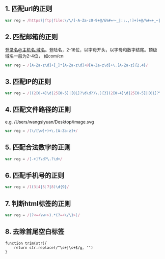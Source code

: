 ## 1. 匹配url的正则

```javascript
var reg = /https?|ftp|file:\/\/[-A-Za-z0-9+@/&%#=～_|:;.,!]+[+@/%#=+_~|]/
```

## 2. 匹配邮箱的正则

登录名@主机名.域名。登陆名，2-16位，以字母开头，以字母和数字结尾。顶级域名一般为2-4位， 如com/cn

```javascript
var reg = /[A-Za-z\d]+[_]*[A-Za-z\d]+@[A-Za-z\d]+\.[A-Za-z]{2,4}/
```

## 3. 匹配IP的正则

```javascript
var reg = /((2[0-4]\d|25[0-5]|[01]?\d\d?)\.){3}(2[0-4]\d|25[0-5]|[01]?\d\d?)/
```

## 4. 匹配文件路径的正则

e.g. /Users/wangsiyuan/Desktop/image.svg

```javascript
var reg = /(\/[\w]+)+\.[A-Za-z]+/
```

## 5. 匹配合法数字的正则

```javascript
var reg = /[-+]?\d?\.?\d+/
```

## 6. 匹配手机号的正则

```javascript
var reg = /1(3|4|5|7|8)\d{9}/
```

## 7. 判断html标签的正则

```javascript
var reg = /(?<=<\w+>).*(?=<\/\1>)/
```

## 8. 去除首尾空白标签
```javascipt
function trim(str){
    return str.replace(/^\s+|\s+$/g, '')
}
```
